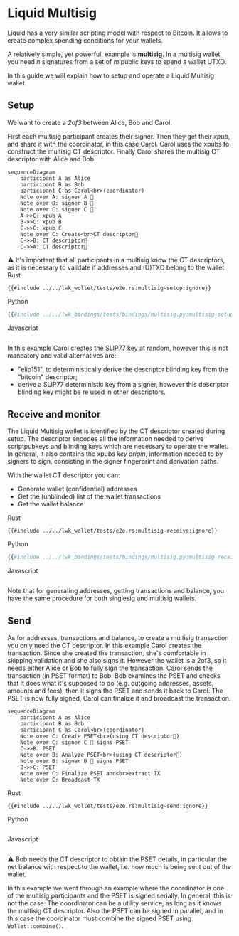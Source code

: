 # Liquid Multisig
Liquid has a very similar scripting model with respect to Bitcoin.
It allows to create complex spending conditions for your wallets.

A relatively simple, yet powerful, example is **multisig**.
In a multisig wallet you need _n_ signatures from a set of _m_ public keys to spend a wallet UTXO.

In this guide we will explain how to setup and operate a Liquid Multisig wallet.

## Setup
We want to create a _2of3_ between Alice, Bob and Carol.

First each multisig participant creates their signer.
Then they get their _xpub_, and share it with the coordinator, in this case Carol.
Carol uses the xpubs to construct the multisig CT descriptor.
Finally Carol shares the multisig CT descriptor with Alice and Bob.

```mermaid
sequenceDiagram
    participant A as Alice
    participant B as Bob
    participant C as Carol<br>(coordinator)
    Note over A: signer A 🔑
    Note over B: signer B 🔑
    Note over C: signer C 🔑
    A->>C: xpub A
    B->>C: xpub B
    C->>C: xpub C
    Note over C: Create<br>CT descriptor👀
    C->>B: CT descriptor👀
    C->>A: CT descriptor👀
```

<div class="warning">
⚠️ It's important that all participants in a multisig know the CT descriptors, as it is necessary to validate if addresses and (U)TXO belong to the wallet.
</div>

<custom-tabs category="lang">
<div slot="title">Rust</div>
<section>

```rust,ignore
{{#include ../../lwk_wollet/tests/e2e.rs:multisig-setup:ignore}}
```
</section>

<div slot="title">Python</div>
<section>

```python
{{#include ../../lwk_bindings/tests/bindings/multisig.py:multisig-setup:ignore}}
```
</section>

<div slot="title">Javascript</div>
<section>

```typescript
```
</section>
</custom-tabs>

In this example Carol creates the SLIP77 key at random, however this is not mandatory and valid alternatives are:
* "elip151", to deterministically derive the descriptor blinding key from the "bitcoin" descriptor;
* derive a SLIP77 deterministic key from a signer, however this descriptor blinding key might be re used in other descriptors.

## Receive and monitor
The Liquid Multisig wallet is identified by the CT descriptor created during setup.
The descriptor encodes all the information needed to derive scriptpubkeys and blinding keys which are necessary to operate the wallet. In general, it also contains the xpubs _key origin_, information needed to by signers to sign, consisting in the signer fingerprint and derivation paths.

With the wallet CT descriptor you can:
* Generate wallet (confidential) addresses
* Get the (unblinded) list of the wallet transactions
* Get the wallet balance

<custom-tabs category="lang">
<div slot="title">Rust</div>
<section>

```rust,ignore
{{#include ../../lwk_wollet/tests/e2e.rs:multisig-receive:ignore}}
```
</section>

<div slot="title">Python</div>
<section>

```python
{{#include ../../lwk_bindings/tests/bindings/multisig.py:multisig-receive:ignore}}
```
</section>

<div slot="title">Javascript</div>
<section>

```typescript
```
</section>
</custom-tabs>

Note that for generating addresses, getting transactions and balance, you have the same procedure for both singlesig and multisig wallets.

## Send
As for addresses, transactions and balance, to create a multisig transaction you only need the CT descriptor.
In this example Carol creates the transaction.
Since she created the transaction, she's comfortable in skipping validation and she also signs it.
However the wallet is a 2of3, so it needs either Alice or Bob to fully sign the transaction.
Carol sends the transaction (in PSET format) to Bob.
Bob examines the PSET and checks that it does what it's supposed to do (e.g. outgoing addresses, assets, amounts and fees), then it signs the PSET and sends it back to Carol.
The PSET is now fully signed, Carol can finalize it and broadcast the transaction.

```mermaid
sequenceDiagram
    participant A as Alice
    participant B as Bob
    participant C as Carol<br>(coordinator)
    Note over C: Create PSET<br>(using CT descriptor👀)
    Note over C: signer C 🔑 signs PSET
    C->>B: PSET
    Note over B: Analyze PSET<br>(using CT descriptor👀)
    Note over B: signer B 🔑 signs PSET
    B->>C: PSET
    Note over C: Finalize PSET and<br>extract TX
    Note over C: Broadcast TX
```

<custom-tabs category="lang">
<div slot="title">Rust</div>
<section>

```rust,ignore
{{#include ../../lwk_wollet/tests/e2e.rs:multisig-send:ignore}}
```
</section>

<div slot="title">Python</div>
<section>

```python
```
</section>

<div slot="title">Javascript</div>
<section>

```typescript
```
</section>
</custom-tabs>

<div class="warning">
⚠️ Bob needs the CT descriptor to obtain the PSET details, in particular the net balance with respect to the wallet, i.e. how much is being sent out of the wallet.
</div>

In this example we went through an example where the coordinator is one of the multisig participants and the PSET is signed serially. In general, this is not the case.
The coordinator can be a utility service, as long as it knows the multisig CT descriptor.
Also the PSET can be signed in parallel, and in this case the coordinator must combine the signed PSET using `Wollet::combine()`.
